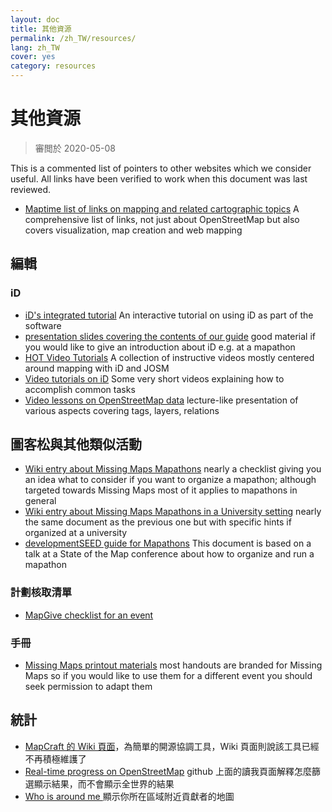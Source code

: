 ```yaml
---
layout: doc
title: 其他資源
permalink: /zh_TW/resources/
lang: zh_TW
cover: yes
category: resources
---
```


# 其他資源

> 審閲於 2020-05-08

This is a commented list of pointers to other websites which we consider useful. All links have been verified to work when this document was last reviewed.

  * [Maptime list of links on mapping and related cartographic topics](http://maptime.io/lessons-resources/) A comprehensive list of links, not just about OpenStreetMap but also covers visualization, map creation and web mapping


## 編輯

### iD

  * [iD's integrated tutorial](http://www.openstreetmap.org/edit?editor=id#walkthrough=true) An interactive tutorial on using iD as part of the software
  * [presentation slides covering the contents of our guide](/files/iD-editor-training.pptx) good material if you would like to give an introduction about iD e.g. at a mapathon
  * [HOT Video Tutorials](https://www.youtube.com/playlist?list=PLb9506_-6FMHULD9iDUAh-4qpxKdVspnD) A collection of instructive videos mostly centered around mapping with iD and JOSM
  * [Video tutorials on iD](https://www.sjtdelfs.de/wordpress/?page_id=84) Some very short videos explaining how to accomplish common tasks
  * [Video lessons on OpenStreetMap data](https://www.youtube.com/playlist?list=PLqC3rFN6pDezPK0NifkGCSMop3vcXQEEU) lecture-like presentation of various aspects covering tags, layers, relations

## 圖客松與其他類似活動

  * [Wiki entry about Missing Maps Mapathons](http://wiki.openstreetmap.org/wiki/Missing_Maps_mapathons) nearly a checklist giving you an idea what to consider if you want to organize a mapathon; although targeted towards Missing Maps most of it applies to mapathons in general
  * [Wiki entry about Missing Maps Mapathons in a University setting](http://wiki.openstreetmap.org/wiki/Missing_Maps_mapathons:_for_students_and_universities) nearly the same document as the previous one but with specific hints if organized at a university
  * [developmentSEED guide for Mapathons](https://developmentseed.org/blog/2015/06/07/organizing-mapathons/) This document is based on a talk at a State of the Map conference about how to organize and run a mapathon

### 計劃核取清單

  * [MapGive checklist for an event](https://mapgive.state.gov/box/#resources&event-checklist)

### 手冊 

  * [Missing Maps printout materials](https://drive.google.com/drive/folders/0BwOZ7Miy-DQdZFBGYXJ2QWljLWM) most handouts are branded for Missing Maps so if you would like to use them for a different event you should  seek permission to adapt them

## 統計

  * [MapCraft 的 Wiki 頁面](https://wiki.openstreetmap.org/wiki/MapCraft)，為簡單的開源協調工具，Wiki 頁面則說該工具已經不再積極維護了
  * [Real-time progress on OpenStreetMap](https://github.com/osmlab/show-me-the-way)  github 上面的讀我頁面解釋怎麼篩選顯示結果，而不會顯示全世界的結果
  * [Who is around me ](http://resultmaps.neis-one.org/oooc) 顯示你所在區域附近貢獻者的地圖
